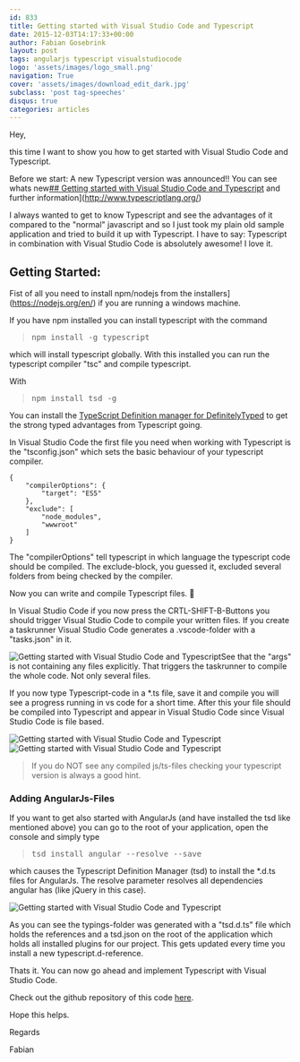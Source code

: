 ```yaml
---
id: 833
title: Getting started with Visual Studio Code and Typescript
date: 2015-12-03T14:17:33+00:00
author: Fabian Gosebrink
layout: post
tags: angularjs typescript visualstudiocode 
logo: 'assets/images/logo_small.png'
navigation: True
cover: 'assets/images/download_edit_dark.jpg'
subclass: 'post tag-speeches'
disqus: true
categories: articles
---
```


Hey,

this time I want to show you how to get started with Visual Studio Code and Typescript.

Before we start: A new Typescript version was announced!! You can see whats new[## Getting started with Visual Studio Code and Typescript](https://github.com/Microsoft/TypeScript/wiki/roadmap) and further information](http://www.typescriptlang.org/) 

I always wanted to get to know Typescript and see the advantages of it compared to the "normal" javascript and so I just took my plain old sample application and tried to build it up with Typescript. I have to say: Typescript in combination with Visual Studio Code is absolutely awesome! I love it.

## Getting Started:

Fist of all you need to install npm/nodejs from the installers](https://nodejs.org/en/) if you are running a windows machine.

If you have npm installed you can install typescript with the command

> <pre class="">npm install -g typescript</code></pre>

which will install typescript globally. With this installed you can run the typescript compiler "tsc" and compile typescript.

With

> <pre class="">npm install tsd -g</code></pre>

You can install the [TypeScript Definition manager for DefinitelyTyped](http://definitelytyped.org/tsd/) to get the strong typed advantages from Typescript going.

In Visual Studio Code the first file you need when working with Typescript is the "tsconfig.json" which sets the basic behaviour of your typescript compiler.

<pre><code class="javascript">{
	"compilerOptions": {
		"target": "ES5"
	},
	"exclude": [
        "node_modules",
        "wwwroot"
    ]
}</code></pre>

The "compilerOptions" tell typescript in which language the typescript code should be compiled. The exclude-block, you guessed it, excluded several folders from being checked by the compiler.

Now you can write and compile Typescript files. 🙂

In Visual Studio Code if you now press the CRTL-SHIFT-B-Buttons you should trigger Visual Studio Code to compile your written files. If you create a taskrunner Visual Studio Code generates a .vscode-folder with a "tasks.json" in it.

![Getting started with Visual Studio Code and Typescript]({{site.baseurl}}assets/articles/2015-12-03/fba19471-7e44-4025-8a81-8214275c2e6e.jpg)See that the "args" is not containing any files explicitly. That triggers the taskrunner to compile the whole code. Not only several files.

If you now type Typescript-code in a *.ts file, save it and compile you will see a progress running in vs code for a short time. After this your file should be compiled into Typescript and appear in Visual Studio Code since Visual Studio Code is file based.

![Getting started with Visual Studio Code and Typescript]({{site.baseurl}}assets/articles/2015-12-03/18205430-f3c5-4907-b54f-6519c12b6fc8.jpg) 
![Getting started with Visual Studio Code and Typescript]({{site.baseurl}}assets/articles/2015-12-03/a5de8e77-fe2b-41fb-b7dd-4205c0ca05ce.jpg)

> If you do NOT see any compiled js/ts-files checking your typescript version is always a good hint.

### Adding AngularJs-Files

If you want to get also started with AngularJs (and have installed the tsd like mentioned above) you can go to the root of your application, open the console and simply type

> <pre class="">tsd install angular --resolve --save</code></pre>

which causes the Typescript Definition Manager (tsd) to install the *.d.ts files for AngularJs. The resolve parameter resolves all dependencies angular has (like jQuery in this case).

![Getting started with Visual Studio Code and Typescript]({{site.baseurl}}assets/articles/2015-12-03/3a833894-0569-4de1-909c-2a68f315018b.jpg)

As you can see the typings-folder was generated with a "tsd.d.ts" file which holds the references and a tsd.json on the root of the application which holds all installed plugins for our project. This gets updated every time you install a new typescript.d-reference.

Thats it. You can now go ahead and implement Typescript with Visual Studio Code.

Check out the github repository of this code [here](https://github.com/FabianGosebrink/AspNetWebApiAngularWithTypescript).

Hope this helps.

Regards

Fabian
